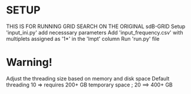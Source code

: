 # SETUP
 THIS IS FOR RUNNING GRID SEARCH ON THE ORIGINAL sdB-GRID
 Setup 'input_ini.py' add necesssary parameters
 Add 'input_frequency.csv' with multiplets assigned as '1*' in the 'lmpt' column
 Run 'run.py' file

# Warning!
 Adjust the threading size based on memory and disk space
 Default threading 10 => requires 200+ GB temporary space ; 20 ==> 400+ GB

